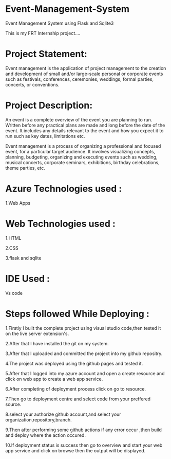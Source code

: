 # Event-Management-System

Event Management System using Flask and Sqlite3

This is my FRT Internship project....

# Project Statement:

Event management is the application of project management to the creation and development of small and/or large-scale personal or corporate events such as festivals, conferences, ceremonies, weddings, formal parties, concerts, or conventions.

# Project Description:

An event  is a complete overview of the event you are planning to run. Written before any practical plans are made and long before the date of the event. It includes any details relevant to the event and how you expect it to run such as key dates, limitations etc.

Event management is a process of organizing a professional and focused event, for a particular target audience. It involves visualizing concepts, planning, budgeting, organizing and executing events such as wedding, musical concerts, corporate seminars, exhibitions, birthday celebrations, theme parties, etc.


# Azure Technologies used :

1.Web Apps

# Web Technologies used :

1.HTML

2.CSS

3.flask and sqlite

# IDE Used :

Vs code

# Steps followed While Deploying :

1.Firstly I built the complete project using visual studio code,then tested it on the live server extension's.

2.After that I have installed the git on my system.

3.After that I uploaded and committed the project into my github repositry.

4.The project was deployed using the github pages and tested it.

5.After that I logged into my azure account and open a create resource and click on web app to create a web app service.

6.After completing of deployment process click on go to resource.

7.Then go to deployment centre and select code from your preffered source.

8.select your authorize github account,and select your organization,repository,branch.

9.Then after performing some github actions if any error occur ,then build and deploy where the action occured.

10.If deployment status is success then go to overview and start your web app service and  click on browse then the output will be displayed.


